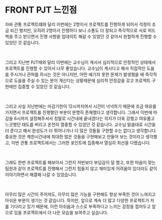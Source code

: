# FRONT PJT 느낀점

자바 관통 프로젝트떄와 달리 이번에는 2명이서 프로젝트를 진행하게 되어서 걱정이 조금 되긴 했지만, 오히려 2명이서 진행하다 보니 소통도 더 잘되고 즉각적으로 서로 피드백을 주고 받으면서 진행 사항을 업데이트 해갈 수 있었던 것 같아서 원할하게 진행할 수 있었던 것 같습니다.

<br>

그리고 지난번 PJT때와 달리 이번에는 교수님이 계서서 심리적으로 안정적인 상태에서 프로젝트를 진행할 수 있어서 너무 좋았습니다. 교수님이 계시다고 해서 직접적인 도움을 주시거나 관여를 하시는 것은 아니지만, 어떤 예기치 못한 문제가 발생했을 때 즉각적으로 도움을 주실 수 있는 분이 계신다는 상황때문에 심리적 안정감을 갖고 프로젝트 구현에만 집중할 수 있었던 것 같습니다.

<br>

그리고 사실 지난번에는 마감기한이 12시까지여서 시간이 넉넉하기 때문에 조금 여유를 가지면서 프로젝트를 진행했던 부분이 분명히 존재했다고 생각합니다. 그래서 이번에 마감을 6시까지 설정해주셔서 정말로 시간내에 끝내겠다는 의지가 더욱 강했고 여유롭고 느긋했던 태도를 버리고 온전히 열중할 수 있었던 것 같습니다. 교수님 말씀대로 시간을 더 준다고 해서 완성도가 더 뛰어나거나 더 많은 것들을 구현할 수는 없다고 생각합니다. 중요한 것은 제한시간내에 최대한 많은 것들을 구현해보고 만들어 보는 것이라고 생각했고, 이번 관통 프로젝트에서는 그러한 포인트에 집중해서 열심히 최선을 다했습니다.


<br>

그래도 한번 프로젝트를 해보아서 그런지 저번보다 부담감이 덜 했고, 또한 마음이 맞는 팀원과 같이 프로젝트를 진행해서 그런지 힘들지 않고 재미있게 어려움이 있더라도 같이 이야기하면서 해결해 나갈 수 있었습니다.

<br>

아무리 많은 시간이 주어져도, 아무리 많은 기능을 구현해도 항상 부족한 것이 느껴지고 아쉬운 부분이 생기는 것 같습니다. 하지만, 앞으로 계속 더 많고 다양한 프로젝트가 저를 기다리고 있기 때문에, 이런 아쉬움과 스스로 부족하다고 느끼는 감정을 접어두고 앞으로 있을 프로젝트에서 더 나은 모습을 보여주고 싶습니다.
